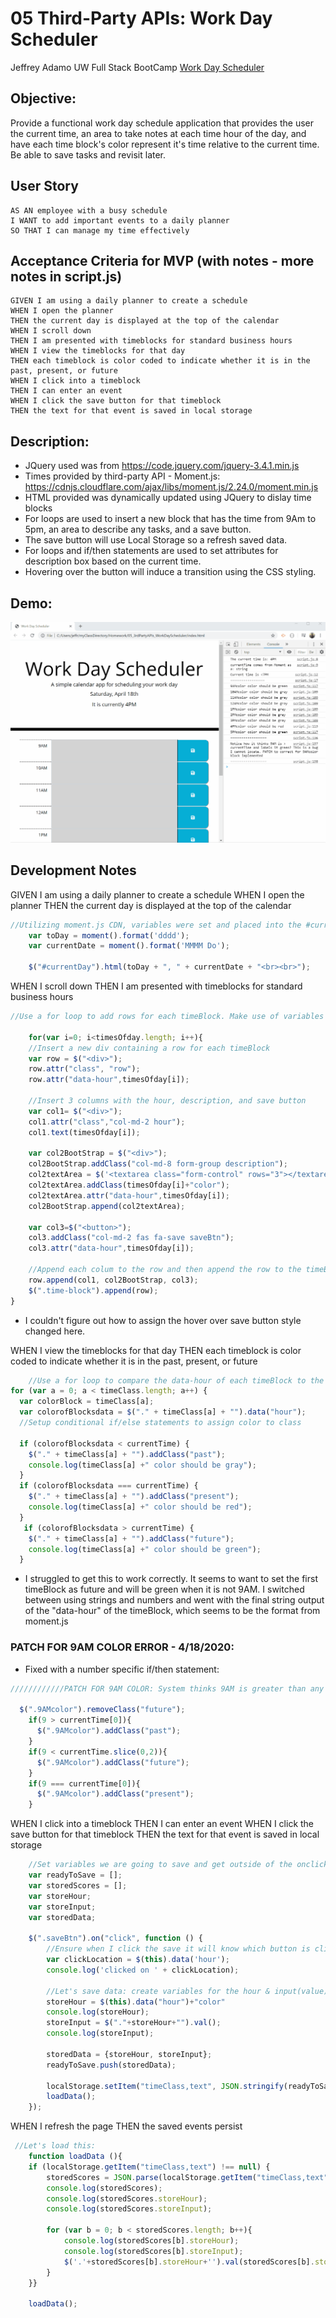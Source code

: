 # 05 Third-Party APIs: Work Day Scheduler

Jeffrey Adamo
UW Full Stack BootCamp
[Work Day Scheduler](https://jeffreyadamo.github.io/05_3rdPartyAPIs_WorkDayScheduler/)

## Objective:

Provide a functional work day schedule application that provides the user the current time, an area to take notes at each time hour of the day, and have each time block's color represent it's time relative to the current time.  Be able to save tasks and revisit later. 

## User Story

```
AS AN employee with a busy schedule
I WANT to add important events to a daily planner
SO THAT I can manage my time effectively
```

## Acceptance Criteria for MVP (with notes - more notes in script.js)

```
GIVEN I am using a daily planner to create a schedule
WHEN I open the planner
THEN the current day is displayed at the top of the calendar
WHEN I scroll down
THEN I am presented with timeblocks for standard business hours
WHEN I view the timeblocks for that day
THEN each timeblock is color coded to indicate whether it is in the past, present, or future
WHEN I click into a timeblock
THEN I can enter an event
WHEN I click the save button for that timeblock
THEN the text for that event is saved in local storage
```
## Description:

* JQuery used was from https://code.jquery.com/jquery-3.4.1.min.js
* Times provided by third-party API - Moment.js: https://cdnjs.cloudflare.com/ajax/libs/moment.js/2.24.0/moment.min.js
* HTML provided was dynamically updated using JQuery to dislay time blocks
* For loops are used to insert a new block that has the time from 9Am to 5pm, an area to describe any tasks, and a save button.
* The save button will use Local Storage so a refresh saved data.
* For loops and if/then statements are used to set attributes for description box based on the current time. 
* Hovering over the button will induce a transition using the CSS styling.

## Demo:
![Image](/Assets/WorkDay2.gif)


## Development Notes

GIVEN I am using a daily planner to create a schedule
WHEN I open the planner
THEN the current day is displayed at the top of the calendar
```javascript
//Utilizing moment.js CDN, variables were set and placed into the #currentDay <div>:
    var toDay = moment().format('dddd'); 
    var currentDate = moment().format('MMMM Do');

    $("#currentDay").html(toDay + ", " + currentDate + "<br><br>");
```
WHEN I scroll down
THEN I am presented with timeblocks for standard business hours
```javascript
//Use a for loop to add rows for each timeBlock. Make use of variables and insert the attributes in order to not get confused or too wordy. 

    for(var i=0; i<timesOfday.length; i++){
    //Insert a new div containing a row for each timeBlock
    var row = $("<div>");
    row.attr("class", "row");
    row.attr("data-hour",timesOfday[i]);

    //Insert 3 columns with the hour, description, and save button
    var col1= $("<div>");
    col1.attr("class","col-md-2 hour");
    col1.text(timesOfday[i]);
    
    var col2BootStrap = $("<div>");
    col2BootStrap.addClass("col-md-8 form-group description");
    col2textArea = $('<textarea class="form-control" rows="3"></textarea>');
    col2textArea.addClass(timesOfday[i]+"color");
    col2textArea.attr("data-hour",timesOfday[i]);
    col2BootStrap.append(col2textArea);

    var col3=$("<button>");
    col3.addClass("col-md-2 fas fa-save saveBtn");
    col3.attr("data-hour",timesOfday[i]);

    //Append each colum to the row and then append the row to the timeBlock in the HTML
    row.append(col1, col2BootStrap, col3);
    $(".time-block").append(row);
}
```
* I couldn't figure out how to assign the hover over save button style changed here.

WHEN I view the timeblocks for that day
THEN each timeblock is color coded to indicate whether it is in the past, present, or future
```javascript
    //Use a for loop to compare the data-hour of each timeBlock to the currentTime. I've made sure these are both strings a lot using "typeof".
for (var a = 0; a < timeClass.length; a++) {
  var colorBlock = timeClass[a];
  var colorofBlocksdata = $("." + timeClass[a] + "").data("hour");
  //Setup conditional if/else statements to assign color to class
  
  if (colorofBlocksdata < currentTime) {
    $("." + timeClass[a] + "").addClass("past");
    console.log(timeClass[a] +" color should be gray");
  } 
  if (colorofBlocksdata === currentTime) {
    $("." + timeClass[a] + "").addClass("present");
    console.log(timeClass[a] +" color should be red");
  }
   if (colorofBlocksdata > currentTime) {
    $("." + timeClass[a] + "").addClass("future");
    console.log(timeClass[a] +" color should be green");
  } 
```
* I struggled to get this to work correctly. It seems to want to set the first timeBlock as future and will be green when it is not 9AM. I switched between using strings and numbers and went with the final string output of the "data-hour" of the timeBlock, which seems to be the format from moment.js
### PATCH FOR 9AM COLOR ERROR - 4/18/2020:
* Fixed with a number specific if/then statement:

```javascript
////////////PATCH FOR 9AM COLOR: System thinks 9AM is greater than any other value, so will assign a "future" class. Rewrote an if/then statement specifically for the number 9 and the first number of the currentTime. Since 9 should be higher than 1-8, this works with one digit. For 10, 11, and 12, we'll go back to comparing 9 to currentTime

  $(".9AMcolor").removeClass("future");
    if(9 > currentTime[0]){
      $(".9AMcolor").addClass("past");
    }
    if(9 < currentTime.slice(0,2)){
      $(".9AMcolor").addClass("future");
    }
    if(9 === currentTime[0]){
      $(".9AMcolor").addClass("present");
    }
```


WHEN I click into a timeblock
THEN I can enter an event
WHEN I click the save button for that timeblock
THEN the text for that event is saved in local storage
```javascript
    //Set variables we are going to save and get outside of the onclick:
    var readyToSave = [];
    var storedScores = [];
    var storeHour;
    var storeInput;
    var storedData;

    $(".saveBtn").on("click", function () {
        //Ensure when I click the save it will know which button is clicked
        var clickLocation = $(this).data('hour');
        console.log('clicked on ' + clickLocation);

        //Let's save data: create variables for the hour & input(value)
        storeHour = $(this).data("hour")+"color"
        console.log(storeHour);
        storeInput = $("."+storeHour+"").val();
        console.log(storeInput);

        storedData = {storeHour, storeInput};
        readyToSave.push(storedData);

        localStorage.setItem("timeClass,text", JSON.stringify(readyToSave));
        loadData();
    });
```

WHEN I refresh the page
THEN the saved events persist
```javascript
 //Let's load this:
    function loadData (){
    if (localStorage.getItem("timeClass,text") !== null) {
        storedScores = JSON.parse(localStorage.getItem("timeClass,text"));
        console.log(storedScores);
        console.log(storedScores.storeHour);
        console.log(storedScores.storeInput);

        for (var b = 0; b < storedScores.length; b++){
            console.log(storedScores[b].storeHour);
            console.log(storedScores[b].storeInput);
            $('.'+storedScores[b].storeHour+'').val(storedScores[b].storeInput);
        }
    }}

    loadData();
```

